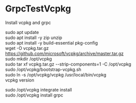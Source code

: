 # GrpcTestVcpkg

Install vcpkg and grpc

sudo apt update<br>
sudo apt install -y zip unzip<br>
sudo apt install -y build-essential pkg-config<br>
wget -O vcpkg.tar.gz https://github.com/microsoft/vcpkg/archive/master.tar.gz<br>
sudo mkdir /opt/vcpkg<br>
sudo tar xf vcpkg.tar.gz --strip-components=1 -C /opt/vcpkg<br>
sudo /opt/vcpkg/bootstrap-vcpkg.sh<br>
sudo ln -s /opt/vcpkg/vcpkg /usr/local/bin/vcpkg<br>
vcpkg version<br>

sudo /opt/vcpkg integrate install<br>
sudo /opt/vcpkg install grpc<br>
